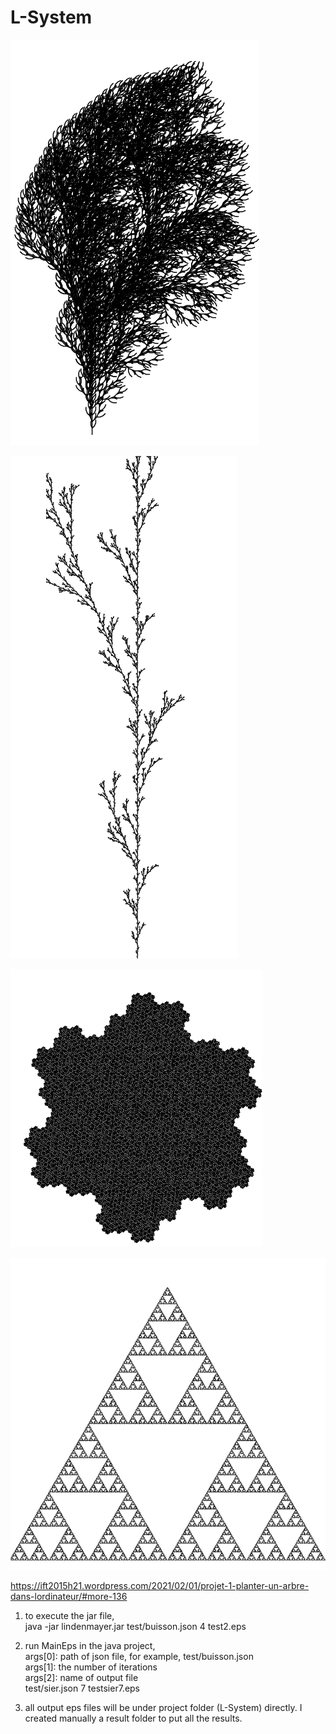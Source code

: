 # L-System

![image](https://github.com/weyoweyo/L-System/blob/main/img/buisson.PNG)

![image](https://github.com/weyoweyo/L-System/blob/main/img/herbe.PNG)

![image](https://github.com/weyoweyo/L-System/blob/main/img/hexamazer.PNG)

![image](https://github.com/weyoweyo/L-System/blob/main/img/sier1.PNG)


https://ift2015h21.wordpress.com/2021/02/01/projet-1-planter-un-arbre-dans-lordinateur/#more-136  

1. to execute the jar file,  
java -jar lindenmayer.jar test/buisson.json 4 test2.eps

2. run MainEps in the java project,  
args[0]: path of json file, for example, test/buisson.json  
args[1]: the number of iterations  
args[2]: name of output file  
test/sier.json 7 testsier7.eps

3. all output eps files will be under project folder (L-System) directly. I created manually a result folder to put all the results.  

